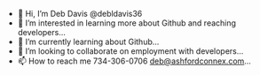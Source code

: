 - 👋 Hi, I’m Deb Davis @debldavis36
- 👀 I’m interested in learning more about Github and reaching developers...
- 🌱 I’m currently learning about Github...
- 💞️ I’m looking to collaborate on employment with developers...
- 📫 How to reach me 734-306-0706  deb@ashfordconnex.com...

<!---
debldavis36/debldavis36 is a ✨ special ✨ repository because its `README.md` (this file) appears on your GitHub profile.
You can click the Preview link to take a look at your changes.
--->
